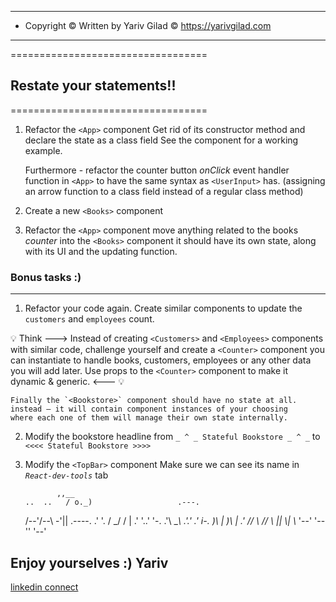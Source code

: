 <!-- prettier-ignore-start -->
---------------------------------------------------------------
* Copyright © Written by Yariv Gilad © https://yarivgilad.com 
---------------------------------------------------------------

==================================
## Restate your statements!!
==================================

1. Refactor the `<App>` component
   Get rid of its constructor method and declare the state as a class field
   See the <UserInput> component for a working example.

   Furthermore - refactor the counter button _onClick_ event handler function in `<App>`
   to have the same syntax as `<UserInput>` has.
   (assigning an arrow function to a class field instead of a regular class method)

2. Create a new `<Books>` component

3. Refactor the `<App>` component
   move anything related to the books _counter_ into the `<Books>` component
   it should have its own state, along with its UI and the updating function.

### Bonus tasks :)

---

1. Refactor your code again.
   Create similar components to update the `customers` and `employees` count.

💡 Think --->
    Instead of creating `<Customers>` and `<Employees>` components with similar code,
    challenge yourself and create a `<Counter>` component you can instantiate
    to handle books, customers, employees or any other data you will add later.
    Use props to the `<Counter>` component to make it dynamic & generic.
<--- 💡

    Finally the `<Bookstore>` component should have no state at all.
    instead – it will contain component instances of your choosing
    where each one of them will manage their own state internally.

2.  Modify the bookstore headline
    from `_ ^ _ Stateful Bookstore _ ^ _`
    to `<<<< Stateful Bookstore >>>>`

3.  Modify the `<TopBar>` component
    Make sure we can see its name in _`React-dev-tools`_ tab

               ,,__
        ..  ..   / o._)                   .---.
       /--'/--\  \-'||        .----.    .'     '.
      /        \_/ / |      .'      '..'         '-.
    .'\  \__\  __.'.'     .'          i-._
      )\ |  )\ |      _.'
     // \\ // \\
    ||_  \\|_  \\_
    '--' '--'' '--'

Enjoy yourselves :)
Yariv
---

[linkedin connect](https://www.linkedin.com/in/yarivgilad/)

<!-- prettier-ignore-end -->